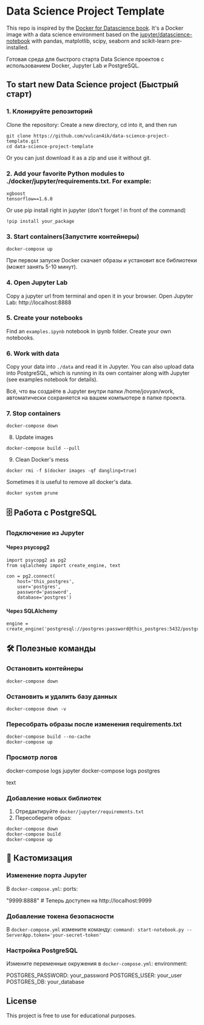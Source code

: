 # Data Science Project Template

This repo is inspired by the [Docker for Datascience book](https://www.amazon.com/Docker-Data-Science-Extensible-Infrastructure/dp/1484230116). It's a Docker image with a data science environment based on the [jupyter/datascience-notebook](https://hub.docker.com/r/jupyter/datascience-notebook/) with pandas, matplotlib, scipy, seaborn and scikit-learn pre-installed.

Готовая среда для быстрого старта Data Science проектов с использованием Docker, Jupyter Lab и PostgreSQL.

## To start new Data Science project (Быстрый старт)

### 1. Клонируйте репозиторий

Clone the repository:
Create a new directory, cd into it, and then run

```
git clone https://github.com/vulcan4ik/data-science-project-template.git
cd data-science-project-template
```

Or you can just download it as a zip and use it without git.

### 2. Add your favorite Python modules to ./docker/jupyter/requirements.txt. For example:

```
xgboost
tensorflow==1.6.0
```

Or use pip install right in jupyter (don't forget ! in front of the command)

```
!pip install your_package
```

### 3. Start containers(Запустите контейнеры)

```
docker-compose up
```
При первом запуске Docker скачает образы и установит все библиотеки (может занять 5-10 минут).
### 4. Open Jupyter Lab
Copy a jupyter url from terminal and open it in your browser.
 Open Jupyter Lab:
http://localhost:8888
### 5. Create your notebooks

Find an `examples.ipynb` notebook in ipynb folder. Create your own notebooks.

### 6. Work with data

Copy your data into `./data` and read it in Jupyter. You can also upload data into PostgreSQL, which is running in its own container along with Jupyter (see examples notebook for details).

Всё, что вы создаёте в Jupyter внутри папки /home/jovyan/work, автоматически сохраняется на вашем компьютере в папке проекта.

### 7. Stop containers

```
docker-compose down
```

8. Update images
```
docker-compose build --pull
```

9. Clean Docker's mess

```
docker rmi -f $(docker images -qf dangling=true)
```

Sometimes it is useful to remove all docker's data.

```
docker system prune
```

## 🗄️ Работа с PostgreSQL

### Подключение из Jupyter
#### Через psycopg2
```
import psycopg2 as pg2
from sqlalchemy import create_engine, text
```

```
con = pg2.connect(
    host='this_postgres',
    user='postgres',
    password='password',
    database='postgres')
```

#### Через SQLAlchemy

```
engine = create_engine('postgresql://postgres:password@this_postgres:5432/postgres')
```    

## 🛠️ Полезные команды

### Остановить контейнеры

`docker-compose down`



### Остановить и удалить базу данных

`docker-compose down -v`


### Пересобрать образы после изменения requirements.txt
```
docker-compose build --no-cache
docker-compose up
```

### Просмотр логов

docker-compose logs jupyter
docker-compose logs postgres

text

### Добавление новых библиотек

1. Отредактируйте `docker/jupyter/requirements.txt`
2. Пересоберите образ:
```
docker-compose down
docker-compose build
docker-compose up
```


## 🔧 Кастомизация

### Изменение порта Jupyter

В `docker-compose.yml`:
ports:

"9999:8888" # Теперь доступен на http://localhost:9999



### Добавление токена безопасности

В `docker-compose.yml` измените команду:
`command: start-notebook.py --ServerApp.token='your-secret-token'`


### Настройка PostgreSQL

Измените переменные окружения в `docker-compose.yml`:
environment:

POSTGRES_PASSWORD: your_password
POSTGRES_USER: your_user
POSTGRES_DB: your_database

##  License

This project is free to use for educational purposes.